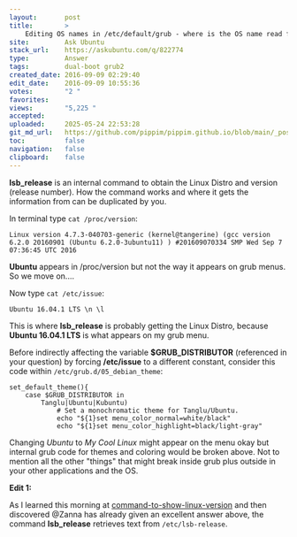 ```yaml
---
layout:       post
title:        >
    Editing OS names in /etc/default/grub - where is the OS name read from?
site:         Ask Ubuntu
stack_url:    https://askubuntu.com/q/822774
type:         Answer
tags:         dual-boot grub2
created_date: 2016-09-09 02:29:40
edit_date:    2016-09-09 10:55:36
votes:        "2 "
favorites:    
views:        "5,225 "
accepted:     
uploaded:     2025-05-24 22:53:28
git_md_url:   https://github.com/pippim/pippim.github.io/blob/main/_posts/2016/2016-09-09-Editing-OS-names-in-_etc_default_grub-where-is-the-OS-name-read-from_.md
toc:          false
navigation:   false
clipboard:    false
---
```


**lsb_release** is an internal command to obtain the Linux Distro and version (release number). How the command works and where it gets the information from can be duplicated by you.


In terminal type `cat /proc/version`:

``` 
Linux version 4.7.3-040703-generic (kernel@tangerine) (gcc version 6.2.0 20160901 (Ubuntu 6.2.0-3ubuntu11) ) #201609070334 SMP Wed Sep 7 07:36:45 UTC 2016
```

**Ubuntu** appears in /proc/version but not the way it appears on grub menus. So we move on....


Now type `cat /etc/issue`:

``` 
Ubuntu 16.04.1 LTS \n \l
```

This is where **lsb_release** is probably getting the Linux Distro, because **Ubuntu 16.04.1 LTS** is what appears on my grub menu.


Before indirectly affecting the variable **$GRUB_DISTRIBUTOR** (referenced in your question) by forcing **/etc/issue** to a different constant, consider this code within `/etc/grub.d/05_debian_theme`:

``` 
set_default_theme(){
	case $GRUB_DISTRIBUTOR in
		Tanglu|Ubuntu|Kubuntu)
			# Set a monochromatic theme for Tanglu/Ubuntu.
			echo "${1}set menu_color_normal=white/black"
			echo "${1}set menu_color_highlight=black/light-gray"
```


Changing *Ubuntu* to *My Cool Linux* might appear on the menu okay but internal grub code for themes and coloring would be broken above. Not to mention all the other "things" that might break inside grub plus outside in your other applications and the OS.

**Edit 1:**

As I learned this morning at [command-to-show-linux-version][1] and then discovered @Zanna has already given an excellent answer above, the command **lsb_release** retrieves text from `/etc/lsb-release`.


  [1]: http://www.cyberciti.biz/faq/command-to-show-linux-version/
